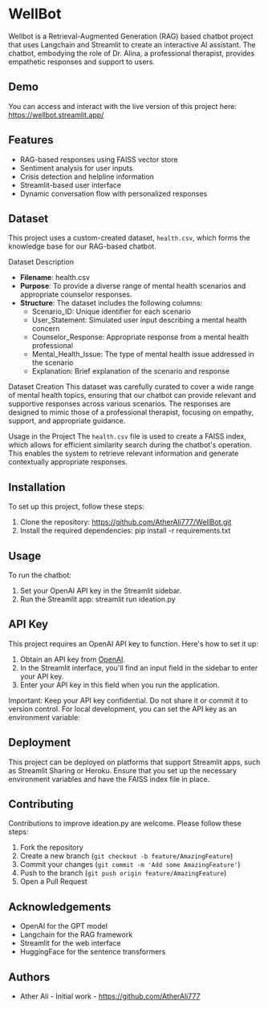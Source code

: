 # WellBot
Wellbot is a Retrieval-Augmented Generation (RAG) based chatbot project that uses Langchain and Streamlit to create an interactive AI assistant. The chatbot, embodying the role of Dr. Alina, a professional therapist, provides empathetic responses and support to users.

## Demo
You can access and interact with the live version of this project here: 
https://wellbot.streamlit.app/

## Features
- RAG-based responses using FAISS vector store
- Sentiment analysis for user inputs
- Crisis detection and helpline information
- Streamlit-based user interface
- Dynamic conversation flow with personalized responses

## Dataset
This project uses a custom-created dataset, `health.csv`, which forms the knowledge base for our RAG-based chatbot.

Dataset Description
- **Filename**: health.csv
- **Purpose**: To provide a diverse range of mental health scenarios and appropriate counselor responses.
- **Structure**: The dataset includes the following columns:
  - Scenario_ID: Unique identifier for each scenario
  - User_Statement: Simulated user input describing a mental health concern
  - Counselor_Response: Appropriate response from a mental health professional
  - Mental_Health_Issue: The type of mental health issue addressed in the scenario
  - Explanation: Brief explanation of the scenario and response

Dataset Creation
This dataset was carefully curated to cover a wide range of mental health topics, ensuring that our chatbot can provide relevant and supportive responses across various scenarios. The responses are designed to mimic those of a professional therapist, focusing on empathy, support, and appropriate guidance.

Usage in the Project
The `health.csv` file is used to create a FAISS index, which allows for efficient similarity search during the chatbot's operation. This enables the system to retrieve relevant information and generate contextually appropriate responses.

## Installation
To set up this project, follow these steps:
1. Clone the repository: https://github.com/AtherAli777/WellBot.git
2. Install the required dependencies: pip install -r requirements.txt
   
## Usage
To run the chatbot:

1. Set your OpenAI API key in the Streamlit sidebar.
2. Run the Streamlit app: streamlit run ideation.py

## API Key
This project requires an OpenAI API key to function. Here's how to set it up:

1. Obtain an API key from [OpenAI](https://openai.com/api/).
2. In the Streamlit interface, you'll find an input field in the sidebar to enter your API key.
3. Enter your API key in this field when you run the application.

Important: Keep your API key confidential. Do not share it or commit it to version control.
For local development, you can set the API key as an environment variable:

## Deployment
This project can be deployed on platforms that support Streamlit apps, such as Streamlit Sharing or Heroku. Ensure that you set up the necessary environment variables and have the FAISS index file in place.

## Contributing
Contributions to improve ideation.py are welcome. Please follow these steps:
1. Fork the repository
2. Create a new branch (`git checkout -b feature/AmazingFeature`)
3. Commit your changes (`git commit -m 'Add some AmazingFeature'`)
4. Push to the branch (`git push origin feature/AmazingFeature`)
5. Open a Pull Request

## Acknowledgements
- OpenAI for the GPT model
- Langchain for the RAG framework
- Streamlit for the web interface
- HuggingFace for the sentence transformers

## Authors
- Ather Ali - Initial work - https://github.com/AtherAli777
